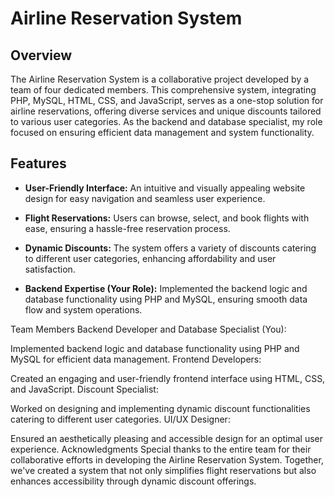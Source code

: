 # Airline Reservation System

## Overview

The Airline Reservation System is a collaborative project developed by a team of four dedicated members. This comprehensive system, integrating PHP, MySQL, HTML, CSS, and JavaScript, serves as a one-stop solution for airline reservations, offering diverse services and unique discounts tailored to various user categories. As the backend and database specialist, my role focused on ensuring efficient data management and system functionality.

## Features

- **User-Friendly Interface:** An intuitive and visually appealing website design for easy navigation and seamless user experience.

- **Flight Reservations:** Users can browse, select, and book flights with ease, ensuring a hassle-free reservation process.

- **Dynamic Discounts:** The system offers a variety of discounts catering to different user categories, enhancing affordability and user satisfaction.

- **Backend Expertise (Your Role):** Implemented the backend logic and database functionality using PHP and MySQL, ensuring smooth data flow and system operations.

Team Members
Backend Developer and Database Specialist (You):

Implemented backend logic and database functionality using PHP and MySQL for efficient data management.
Frontend Developers:

Created an engaging and user-friendly frontend interface using HTML, CSS, and JavaScript.
Discount Specialist:

Worked on designing and implementing dynamic discount functionalities catering to different user categories.
UI/UX Designer:

Ensured an aesthetically pleasing and accessible design for an optimal user experience.
Acknowledgments
Special thanks to the entire team for their collaborative efforts in developing the Airline Reservation System. Together, we've created a system that not only simplifies flight reservations but also enhances accessibility through dynamic discount offerings.
